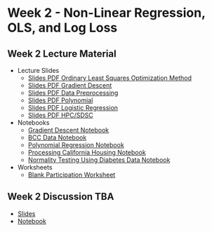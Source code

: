 # Week 2 - Non-Linear Regression, OLS, and Log Loss

## Week 2 Lecture Material
  - Lecture Slides
    - [Slides PDF Ordinary Least Squares Optimization Method](https://drive.google.com/file/d/1-kXcUa1Njd6b_jiwQRTLq9TFu3W2BEgZ/view?usp=drive_link)
    - [Slides PDF Gradient Descent](https://drive.google.com/file/d/1y0o77GRZnSAdMbg0xBwzQo3AZIHfEU3P/view?usp=sharing)
    - [Slides PDF Data Preprocessing](https://drive.google.com/file/d/1mktRyk48fBDQqRgxZDc1anNVtEYk0l1w/view?usp=sharing)
    - [Slides PDF Polynomial](https://drive.google.com/file/d/1t7hbJuLbEbUfMyuxcqpi37EmXTpLjHPp/view?usp=sharing)
    - [Slides PDF Logistic Regression](https://drive.google.com/file/d/1s0Kb3426hG_l4rW9fH8EpwjS0rmxISK8/view?usp=sharing)
    - [Slides PDF HPC/SDSC](https://drive.google.com/file/d/1e9juxbo3AclzjgGEpueCu_QBYProOhAi/view?usp=sharing)
  - Notebooks
    - [Gradient Descent Notebook](https://colab.research.google.com/drive/13h1k8yXHqp7kPX6ljmayG-HFip6H_lxY?usp=sharing)
    - [BCC Data Notebook](https://colab.research.google.com/drive/1ksEGL7SJ_wutCIyPYx7Loe5EPdOij6dJ?usp=sharing)
    - [Polynomial Regression Notebook](https://colab.research.google.com/drive/1RTQlBVEt1buifFjp76igPk-awYBS-jer?usp=sharing)
    - [Processing California Housing Notebook](https://colab.research.google.com/drive/1SkDVZZrFwxzdPUkcIeM2O24WlpQEZUXC?usp=sharing)
    - [Normality Testing Using Diabetes Data Notebook](https://colab.research.google.com/drive/1jfAxnUzPJ2EjB34lpH06tbOSxbXwSlm5?usp=sharing)
  - Worksheets
    - [Blank Participation Worksheet](https://drive.google.com/file/d/1AixFWcweyiHu_42doUkDTWcicPvB7EgQ/view?usp=sharing)
  
## Week 2 Discussion TBA
  - [Slides](https://drive.google.com/file/d/1DszFLeg_IthjnUSKIbsrkHRZelnw7K2A/view?usp=drive_link)
  - [Notebook](https://drive.google.com/file/d/1xpJK75G_bjNRTz8jp34nt4h760pTbbSq/view?usp=sharing)
<!--
  - [Slides](https://drive.google.com/file/d/1DszFLeg_IthjnUSKIbsrkHRZelnw7K2A/view?usp=drive_link)
  - [Notebook](https://colab.research.google.com/drive/142p_WNTQm6IGoN7tlLybKJQ31o_d4uUV?usp=sharing)
## Week 4 Discussion
- [Slides](https://drive.google.com/file/d/1esQW-RlZfJUmBuOjjLJdc2fI-tHpx5F2/view?usp=sharing)
- [Notebook](https://colab.research.google.com/drive/1sCFLbaxDvmTFEhPrEU0SBEd_Q0YjYeYx?usp=sharing)
